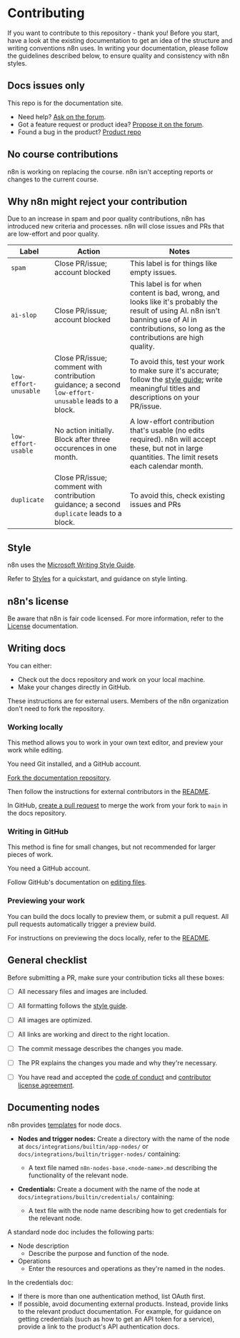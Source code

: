 # Contributing

If you want to contribute to this repository - thank you! Before you start, have a look at the existing documentation to get an idea of the structure and writing conventions n8n uses. In writing your documentation, please follow the guidelines described below, to ensure quality and consistency with n8n styles.

## Docs issues only

This repo is for the documentation site.

- Need help? [Ask on the forum](https://community.n8n.io/c/questions/12).
- Got a feature request or product idea? [Propose it on the forum](https://community.n8n.io/c/feature-requests/5).
- Found a bug in the product? [Product repo](https://github.com/n8n-io/n8n)

## No course contributions

n8n is working on replacing the course. n8n isn't accepting reports or changes to the current course.

## Why n8n might reject your contribution

Due to an increase in spam and poor quality contributions, n8n has introduced new criteria and processes. n8n will close issues and PRs that are low-effort and poor quality.

| Label | Action | Notes |
| ----- | ------ | ----- |
| `spam` | Close PR/issue; account blocked | This label is for things like empty issues. |
| `ai-slop` |	Close PR/issue; account blocked | This label is for when content is bad, wrong, and looks like it's probably the result of using AI. n8n isn't banning use of AI in contributions, so long as the contributions are high quality. |
| `low-effort-unusable` |	Close PR/issue; comment with contribution guidance; a second `low-effort-unusable` leads to a block. | To avoid this, test your work to make sure it's accurate; follow the [style guide](https://github.com/n8n-io/n8n-docs/wiki/Styles); write meaningful titles and descriptions on your PR/issue. |
| `low-effort-usable` |	No action initially. Block after three occurences in one month. | A low-effort contribution that's usable (no edits required). n8n will accept these, but not in large quantities. The limit resets each calendar month. |
| `duplicate` |	Close PR/issue; comment with contribution guidance; a second `duplicate` leads to a block. | To avoid this, check existing issues and PRs |


## Style

n8n uses the [Microsoft Writing Style Guide](https://docs.microsoft.com/en-us/style-guide/welcome/).

Refer to [Styles](https://github.com/n8n-io/n8n-docs/wiki/Styles/) for a quickstart, and guidance on style linting.

## n8n's license

Be aware that n8n is fair code licensed. For more information, refer to the [License](https://docs.n8n.io/reference/license/) documentation.

## Writing docs

You can either:

* Check out the docs repository and work on your local machine.
* Make your changes directly in GitHub.

These instructions are for external users. Members of the n8n organization don't need to fork the repository.

### Working locally

This method allows you to work in your own text editor, and preview your work while editing.

You need Git installed, and a GitHub account.

[Fork the documentation repository](https://docs.github.com/en/get-started/quickstart/fork-a-repo).

Then follow the instructions for external contributors in the [README](https://github.com/n8n-io/n8n-docs?tab=readme-ov-file#steps).

In GitHub, [create a pull request](https://docs.github.com/en/pull-requests/collaborating-with-pull-requests/proposing-changes-to-your-work-with-pull-requests/creating-a-pull-request-from-a-fork) to merge the work from your fork to `main` in the docs repository.

### Writing in GitHub

This method is fine for small changes, but not recommended for larger pieces of work.

You need a GitHub account.

Follow GitHub's documentation on [editing files](https://docs.github.com/en/repositories/working-with-files/managing-files/editing-files).

### Previewing your work

You can build the docs locally to preview them, or submit a pull request. All pull requests automatically trigger a preview build.

For instructions on previewing the docs locally, refer to the [README](https://github.com/n8n-io/n8n-docs/blob/main/README.md).

## General checklist

Before submitting a PR, make sure your contribution ticks all these boxes:

- [ ] All necessary files and images are included.
- [ ] All formatting follows the [style guide](https://github.com/n8n-io/n8n-docs/wiki/Styles).
- [ ] All images are optimized.
- [ ] All links are working and direct to the right location.
- [ ] The commit message describes the changes you made.
- [ ] The PR explains the changes you made and why they're necessary.
- [ ] You have read and accepted the [code of conduct](https://github.com/n8n-io/n8n-docs/blob/master/CODE_OF_CONDUCT.md) and [contributor license agreement](https://github.com/n8n-io/n8n-docs/blob/master/CONTRIBUTOR_LICENSE_AGREEMENT.md).


## Documenting nodes

n8n provides [templates](https://github.com/n8n-io/n8n-docs/tree/main/document-templates) for node docs.

* **Nodes and trigger nodes:** Create a directory with the name of the node at `docs/integrations/builtin/app-nodes/` or `docs/integrations/builtin/trigger-nodes/` containing:

  - A text file named `n8n-nodes-base.<node-name>.md` describing the functionality of the relevant node.

* **Credentials:** Create a document with the name of the node at `docs/integrations/builtin/credentials/` containing:
  - A text file with the node name describing how to get credentials for the relevant node.

A standard node doc includes the following parts:

* Node description
  - Describe the purpose and function of the node.
* Operations
  - Enter the resources and operations as they're named in the nodes.

In the credentials doc:

* If there is more than one authentication method, list OAuth first.
* If possible, avoid documenting external products. Instead, provide links to the relevant product documentation. For example, for guidance on getting credentials (such as how to get an API token for a service), provide a link to the product's API authentication docs. 
